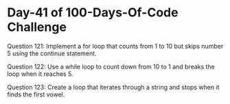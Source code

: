 # Day-41 of 100-Days-Of-Code Challenge

Question 121: Implement a for loop that counts from 1 to 10 but skips number 5 using the continue statement.

Question 122: Use a while loop to count down from 10 to 1 and breaks the loop when it reaches 5.

Question 123: Create a loop that iterates through a string and stops when it finds the first vowel.
